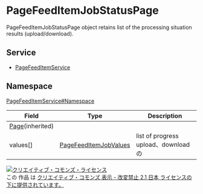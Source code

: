 # PageFeedItemJobStatusPage

PageFeedItemJobStatusPage object retains list of the processing situation results (upload/download).

## Service

- [PageFeedItemService](../../services/PageFeedItemService.md)

## Namespace

[PageFeedItemService#Namespace](../../services/PageFeedItemService.md#namespace)

| Field                                | Type                                                | Description                 |
|--------------------------------------|-----------------------------------------------------|-----------------------------|
| [Page](../Common/Page.md)(inherited) |                                                     |                             |
| values[]                             | [PageFeedItemJobValues](./PageFeedItemJobValues.md) | list of progress upload、downloadの |

[![クリエイティブ・コモンズ・ライセンス](https://i.creativecommons.org/l/by-nd/2.1/jp/88x31.png)](http://creativecommons.org/licenses/by-nd/2.1/jp/)<br>
この 作品 は [クリエイティブ・コモンズ 表示 - 改変禁止 2.1 日本 ライセンスの下に提供されています。](http://creativecommons.org/licenses/by-nd/2.1/jp/)
